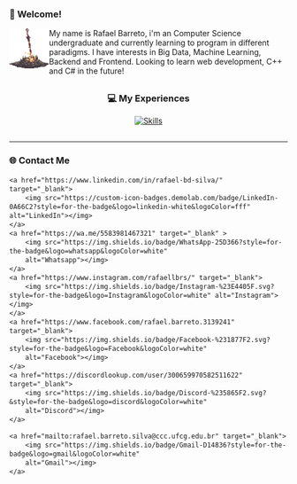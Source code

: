 ### 👋 Welcome!

<img align="left" height="72" width="72" src="https://github.com/rafaell-silva/rafaell-silva/blob/main/gifs/Bonfire.gif">

My name is Rafael Barreto, i'm an Computer Science undergraduate and currently learning to program in different paradigms. I have interests in Big Data, Machine Learning, Backend and Frontend. Looking to learn web development, C++ and C# in the future!

##

<div align="center">  

### 💻 My Experiences 
<p>
    <a href="https://skillicons.dev">
        <img src="https://skillicons.dev/icons?i=python,java,mysql,clojure,git,linux" alt="Skills" />
    </a>
</p>
</div>

##

<hr>
<p align="center">  

### 🌐 Contact Me  

    <a href="https://www.linkedin.com/in/rafael-bd-silva/" target="_blank">
        <img src="https://custom-icon-badges.demolab.com/badge/LinkedIn-0A66C2?style=for-the-badge&logo=linkedin-white&logoColor=fff" alt="LinkedIn"></img>
    </a>
    <a href="https://wa.me/5583981467321" target="_blank" >
        <img src="https://img.shields.io/badge/WhatsApp-25D366?style=for-the-badge&logo=whatsapp&logoColor=white"
        alt="Whatsapp"></img>
    </a>
    <a href="https://www.instagram.com/rafaellbrs/" target="_blank">
        <img src="https://img.shields.io/badge/Instagram-%23E4405F.svg?style=for-the-badge&logo=Instagram&logoColor=white" alt="Instagram"></img>
    </a>
    <a href="https://www.facebook.com/rafael.barreto.3139241" target="_blank">
        <img src="https://img.shields.io/badge/Facebook-%231877F2.svg?style=for-the-badge&logo=Facebook&logoColor=white" 
        alt="Facebook"></img>
    </a>
    <a href="https://discordlookup.com/user/300659970582511622" target="_blank">
        <img src="https://img.shields.io/badge/Discord-%235865F2.svg?&style=for-the-badge&logo=discord&logoColor=white" 
        alt="Discord"></img>
    </a>
<!--<a href="https://steamcommunity.com/profiles/76561198228189260/" target="_blank">
        <img src="https://img.shields.io/badge/Steam-%23000000.svg?style=for-the-badge&logo=steam&logoColor=white" 
        alt="Steam"></img>
    </a>--> 
    <a href="mailto:rafael.barreto.silva@ccc.ufcg.edu.br" target="_blank">
        <img src="https://img.shields.io/badge/Gmail-D14836?style=for-the-badge&logo=gmail&logoColor=white" 
        alt="Gmail"></img>
    </a>
    
</p>
</hr>